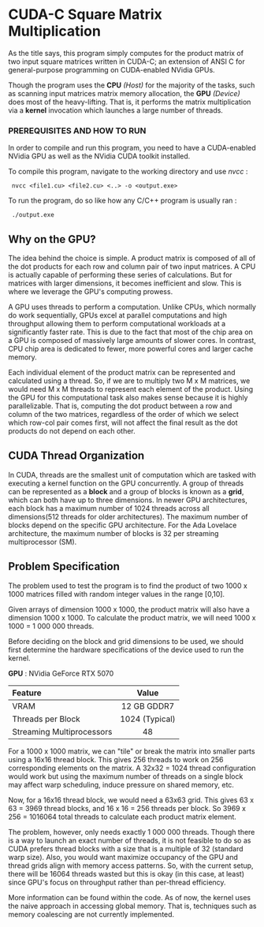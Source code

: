# CUDA-C Square Matrix Multiplication
As the title says, this program simply computes for the product matrix of two input square matrices written in CUDA-C; an extension of ANSI C for general-purpose programming on CUDA-enabled NVidia GPUs.

Though the program uses the **CPU** _(Host)_ for the majority of the tasks, such as scanning input matrices matrix memory allocation, the **GPU** _(Device)_ does most of the heavy-lifting. That is, it performs the matrix multiplication via a **kernel** invocation which launches a large number of threads.


### PREREQUISITES AND HOW TO RUN
In order to compile and run this program, you need to have a CUDA-enabled NVidia GPU as well as the NVidia CUDA toolkit installed.

To compile this program, navigate to the working directory and use _nvcc_ :
```
 nvcc <file1.cu> <file2.cu> <..> -o <output.exe>
```
To run the program, do so like how any C/C++ program is usually ran :
```
 ./output.exe
```

## Why on the GPU?
The idea behind the choice is simple. A product matrix is composed of all of the dot products for each row and column pair of two input matrices. A CPU is actually capable of performing these series of calculations. But for matrices with larger dimensions, it becomes inefficient
and slow. This is where we leverage the GPU's computing prowess.

A GPU uses threads to perform a computation. Unlike CPUs, which normally do work sequentially, GPUs excel at parallel computations and high throughput allowing them to perform computational workloads at a significantly faster rate. This is due to the fact that most of the
chip area on a GPU is composed of massively large amounts of slower cores. In contrast, CPU chip area is dedicated to fewer, more powerful cores and larger cache memory.

Each individual element of the product matrix can be represented and calculated using a thread. So, if we are to multiply two M x M matrices, we would need M x M threads to represent each element of the product. Using the GPU for this computational task also makes sense because
it is highly parallelizable. That is, computing the dot product between a row and column of the two matrices, regardless of the order of which we select which row-col pair comes first, will not affect the final result as the dot products do not depend on each other.

## CUDA Thread Organization
In CUDA, threads are the smallest unit of computation which are tasked with executing a kernel function on the GPU concurrently. A group of threads can be represented as a **block** and a group of blocks is known as a **grid**, which can both have up to three dimensions. In 
newer GPU architectures, each block has a maximum number of 1024 threads across all dimensions(512 threads for older architectures). The maximum number of blocks depend on the specific GPU architecture. For the Ada Lovelace architecture, the maximum number of blocks
is 32 per streaming multiprocessor (SM).

## Problem Specification
The problem used to test the program is to find the product of two 1000 x 1000 matrices filled with random integer values in the range [0,10].

Given arrays of dimension 1000 x 1000, the product matrix will also have a dimension 1000 x 1000. To calculate the product matrix, we will need 1000 x 1000 = 1 000 000 threads.

Before deciding on the block and grid dimensions to be used, we should first determine the hardware specifications of the device used to run the kernel.

**GPU** : NVidia GeForce RTX 5070 

| Feature                   |     Value      |
|:--------------------------|:--------------:|
| VRAM                      |  12 GB GDDR7   | 
| Threads per Block         | 1024 (Typical) | 
| Streaming Multiprocessors |       48       | 


For a 1000 x 1000 matrix, we can "tile" or break the matrix into smaller parts using a 16x16 thread block. This gives 256 threads to work on 256 corresponding elements on the matrix. A 32x32 = 1024 thread configuration would work but using the maximum number of threads
on a single block may affect warp scheduling, induce pressure on shared memory, etc.

Now, for a 16x16 thread block, we would need a 63x63 grid. This gives 63 x 63 = 3969 thread blocks, and 16 x 16 = 256 threads per block. So 3969 x 256 = 1016064 total threads to calculate each product matrix element.

The problem, however, only needs exactly 1 000 000 threads. Though there is a way to launch an exact number of threads, it is not feasible to do so as CUDA prefers thread blocks with a size that is a multiple of 32 (standard warp size). Also, you would want maximize occupancy
of the GPU and thread grids align with memory access patterns. So, with the current setup, there will be 16064 threads wasted but this is okay (in this case, at least) since GPU's focus on throughput rather than per-thread efficiency. 




More information can be found within the code. As of now, the kernel uses the naive approach in accessing global memory. That is, techniques such as memory coalescing are not currently implemented. 

